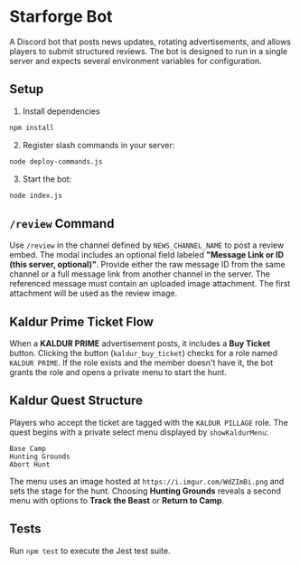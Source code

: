 # Starforge Bot

A Discord bot that posts news updates, rotating advertisements, and allows players to submit structured reviews. The bot is designed to run in a single server and expects several environment variables for configuration.

## Setup

1. Install dependencies

```bash
npm install
```

2. Register slash commands in your server:

```bash
node deploy-commands.js
```

3. Start the bot:

```bash
node index.js
```

## `/review` Command

Use `/review` in the channel defined by `NEWS_CHANNEL_NAME` to post a review embed. The modal includes an optional field labeled **"Message Link or ID (this server, optional)"**.
Provide either the raw message ID from the same channel or a full message link from another channel in the server. The referenced message must contain an uploaded image attachment. The first attachment will be used as the review image.


## Kaldur Prime Ticket Flow

When a **KALDUR PRIME** advertisement posts, it includes a **Buy Ticket** button. Clicking the button (`kaldur_buy_ticket`) checks for a role named `KALDUR PRIME`.
If the role exists and the member doesn't have it, the bot grants the role and opens a private menu to start the hunt.


## Kaldur Quest Structure

Players who accept the ticket are tagged with the `KALDUR PILLAGE` role. The quest begins with a private select menu displayed by `showKaldurMenu`:

```text
Base Camp
Hunting Grounds
Abort Hunt
```

The menu uses an image hosted at `https://i.imgur.com/WdZImBi.png` and sets the stage for the hunt. Choosing **Hunting Grounds** reveals a second menu with options to **Track the Beast** or **Return to Camp**.

## Tests

Run `npm test` to execute the Jest test suite.
